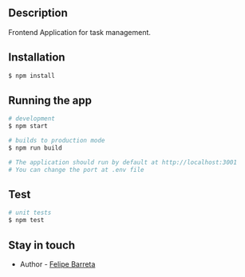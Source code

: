 ## Description

Frontend Application for task management.

## Installation

```bash
$ npm install
```

## Running the app

```bash
# development
$ npm start

# builds to production mode
$ npm run build

# The application should run by default at http://localhost:3001
# You can change the port at .env file
```

## Test

```bash
# unit tests
$ npm test
```

## Stay in touch

- Author - [Felipe Barreta](https://www.linkedin.com/in/felipebarreta/)